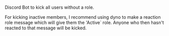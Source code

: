 Discord Bot to kick all users without a role.

For kicking inactive members, I recommend using dyno to make a reaction role message which will give them the 'Active` role. Anyone who then hasn't reacted to that message will be kicked.